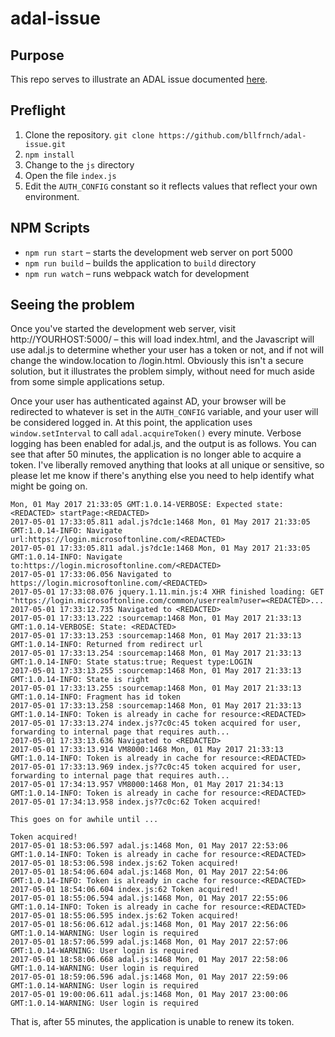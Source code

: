 adal-issue
==========

## Purpose
This repo serves to illustrate an ADAL issue documented [here](https://github.com/AzureAD/azure-activedirectory-library-for-js/issues/543).

## Preflight
1. Clone the repository. `git clone https://github.com/bllfrnch/adal-issue.git`
2. `npm install`
3. Change to the `js` directory
4. Open the file  `index.js`
5. Edit the `AUTH_CONFIG` constant so it reflects values that reflect your own environment.

## NPM Scripts
* `npm run start` – starts the development web server on port 5000
* `npm run build` – builds the application to `build` directory
* `npm run watch` – runs webpack watch for development

## Seeing the problem
Once you've started the development web server, visit http://YOURHOST:5000/ – this will load index.html, and the Javascript will use adal.js to determine whether your user has a token or not, and if not will change the window.location to /login.html. Obviously this isn't a secure solution, but it illustrates the problem simply, without need for much aside from some simple applications setup.

Once your user has authenticated against AD, your browser will be redirected to whatever is set in the `AUTH_CONFIG` variable, and your user will be considered logged in. At this point, the application uses `window.setInterval` to call `adal.acquireToken()` every minute. Verbose logging has been enabled for adal.js, and the output is as follows. You can see that after 50 minutes, the application is no longer able to acquire a token. I've liberally removed anything that looks at all unique or sensitive, so please let me know if there's anything else you need to help identify what might be going on.

    Mon, 01 May 2017 21:33:05 GMT:1.0.14-VERBOSE: Expected state: <REDACTED> startPage:<REDACTED>
    2017-05-01 17:33:05.811 adal.js?dc1e:1468 Mon, 01 May 2017 21:33:05 GMT:1.0.14-INFO: Navigate url:https://login.microsoftonline.com/<REDACTED>
    2017-05-01 17:33:05.811 adal.js?dc1e:1468 Mon, 01 May 2017 21:33:05 GMT:1.0.14-INFO: Navigate to:https://login.microsoftonline.com/<REDACTED>
    2017-05-01 17:33:06.056 Navigated to https://login.microsoftonline.com/<REDACTED>
    2017-05-01 17:33:08.076 jquery.1.11.min.js:4 XHR finished loading: GET "https://login.microsoftonline.com/common/userrealm?user=<REDACTED>...
    2017-05-01 17:33:12.735 Navigated to <REDACTED>
    2017-05-01 17:33:13.222 :sourcemap:1468 Mon, 01 May 2017 21:33:13 GMT:1.0.14-VERBOSE: State: <REDACTED>
    2017-05-01 17:33:13.253 :sourcemap:1468 Mon, 01 May 2017 21:33:13 GMT:1.0.14-INFO: Returned from redirect url
    2017-05-01 17:33:13.254 :sourcemap:1468 Mon, 01 May 2017 21:33:13 GMT:1.0.14-INFO: State status:true; Request type:LOGIN
    2017-05-01 17:33:13.255 :sourcemap:1468 Mon, 01 May 2017 21:33:13 GMT:1.0.14-INFO: State is right
    2017-05-01 17:33:13.255 :sourcemap:1468 Mon, 01 May 2017 21:33:13 GMT:1.0.14-INFO: Fragment has id token
    2017-05-01 17:33:13.258 :sourcemap:1468 Mon, 01 May 2017 21:33:13 GMT:1.0.14-INFO: Token is already in cache for resource:<REDACTED>
    2017-05-01 17:33:13.274 index.js?7c0c:45 token acquired for user, forwarding to internal page that requires auth...
    2017-05-01 17:33:13.636 Navigated to <REDACTED>
    2017-05-01 17:33:13.914 VM8000:1468 Mon, 01 May 2017 21:33:13 GMT:1.0.14-INFO: Token is already in cache for resource:<REDACTED>
    2017-05-01 17:33:13.969 index.js?7c0c:45 token acquired for user, forwarding to internal page that requires auth...
    2017-05-01 17:34:13.957 VM8000:1468 Mon, 01 May 2017 21:34:13 GMT:1.0.14-INFO: Token is already in cache for resource:<REDACTED>
    2017-05-01 17:34:13.958 index.js?7c0c:62 Token acquired!

    This goes on for awhile until ...

    Token acquired!
    2017-05-01 18:53:06.597 adal.js:1468 Mon, 01 May 2017 22:53:06 GMT:1.0.14-INFO: Token is already in cache for resource:<REDACTED>
    2017-05-01 18:53:06.598 index.js:62 Token acquired!
    2017-05-01 18:54:06.604 adal.js:1468 Mon, 01 May 2017 22:54:06 GMT:1.0.14-INFO: Token is already in cache for resource:<REDACTED>
    2017-05-01 18:54:06.604 index.js:62 Token acquired!
    2017-05-01 18:55:06.594 adal.js:1468 Mon, 01 May 2017 22:55:06 GMT:1.0.14-INFO: Token is already in cache for resource:<REDACTED>
    2017-05-01 18:55:06.595 index.js:62 Token acquired!
    2017-05-01 18:56:06.612 adal.js:1468 Mon, 01 May 2017 22:56:06 GMT:1.0.14-WARNING: User login is required
    2017-05-01 18:57:06.599 adal.js:1468 Mon, 01 May 2017 22:57:06 GMT:1.0.14-WARNING: User login is required
    2017-05-01 18:58:06.668 adal.js:1468 Mon, 01 May 2017 22:58:06 GMT:1.0.14-WARNING: User login is required
    2017-05-01 18:59:06.596 adal.js:1468 Mon, 01 May 2017 22:59:06 GMT:1.0.14-WARNING: User login is required
    2017-05-01 19:00:06.611 adal.js:1468 Mon, 01 May 2017 23:00:06 GMT:1.0.14-WARNING: User login is required

That is, after 55 minutes, the application is unable to renew its token.
